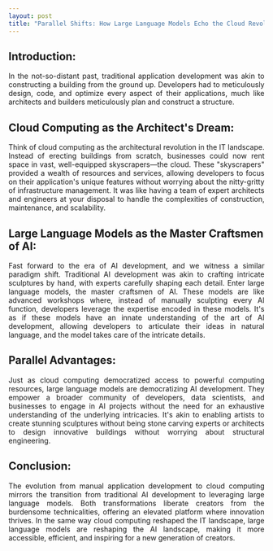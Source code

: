 ```yaml
---
layout: post
title: "Parallel Shifts: How Large Language Models Echo the Cloud Revolution in AI Development"
---
```



## Introduction:

<p align="justify">
In the not-so-distant past, traditional application development was akin to constructing a building from the ground up. Developers had to meticulously design, code, and optimize every aspect of their applications, much like architects and builders meticulously plan and construct a structure.
</p>

## Cloud Computing as the Architect's Dream:

<p align="justify">
Think of cloud computing as the architectural revolution in the IT landscape. Instead of erecting buildings from scratch, businesses could now rent space in vast, well-equipped skyscrapers—the cloud. These "skyscrapers" provided a wealth of resources and services, allowing developers to focus on their application's unique features without worrying about the nitty-gritty of infrastructure management. It was like having a team of expert architects and engineers at your disposal to handle the complexities of construction, maintenance, and scalability.
</p>

## Large Language Models as the Master Craftsmen of AI:

<p align="justify">
Fast forward to the era of AI development, and we witness a similar paradigm shift. Traditional AI development was akin to crafting intricate sculptures by hand, with experts carefully shaping each detail. Enter large language models, the master craftsmen of AI. These models are like advanced workshops where, instead of manually sculpting every AI function, developers leverage the expertise encoded in these models. It's as if these models have an innate understanding of the art of AI development, allowing developers to articulate their ideas in natural language, and the model takes care of the intricate details.
</p>

## Parallel Advantages:

<p align="justify">
Just as cloud computing democratized access to powerful computing resources, large language models are democratizing AI development. They empower a broader community of developers, data scientists, and businesses to engage in AI projects without the need for an exhaustive understanding of the underlying intricacies. It's akin to enabling artists to create stunning sculptures without being stone carving experts or architects to design innovative buildings without worrying about structural engineering.
</p>

## Conclusion:

<p align="justify">
The evolution from manual application development to cloud computing mirrors the transition from traditional AI development to leveraging large language models. Both transformations liberate creators from the burdensome technicalities, offering an elevated platform where innovation thrives. In the same way cloud computing reshaped the IT landscape, large language models are reshaping the AI landscape, making it more accessible, efficient, and inspiring for a new generation of creators.
</p>
